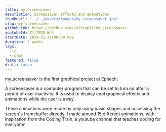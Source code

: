 ```yaml
---
title: my_screensaver
description: Screensaver effects and animations
thumbnail: "../../assets/images/my_screensaver.jpg"
slug: my_screensaver
githubLink: https://github.com/julienp17/my_screensaver
youtubeId: ZtjTFDD-Wh4
startDate: 2019-11-11T00:00:00Z
duration: 3 weeks
tags:
  - c
  - sfml
featured: false
draft: false
---
```


my_screensaver is the first graphical project at Epitech.

A screensaver is a computer program that can be set to turn on after a period of user inactivity.
It is used to display cool graphical effects and animations while the user is away.

These animations were made by only using basic shapes and accessing the screen's framebuffer directly.
I made around 15 different animations, with inspiration from the Coding Train, a youtube channel that teaches coding for everyone!
